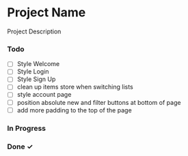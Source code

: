 # Project Name

Project Description

### Todo

- [ ] Style Welcome  
- [ ] Style Login  
- [ ] Style Sign Up  
- [ ] clean up items store when switching lists  
- [ ] style account page  
- [ ] position absolute new and filter buttons at bottom of page  
- [ ] add more padding to the top of the page  

### In Progress


### Done ✓


